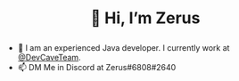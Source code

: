 # <p align="center"> 👋 Hi, I’m Zerus </p>

- 👀 I am an experienced Java developer. I currently work at  [@DevCaveTeam](https://github.com/DevCaveTeam).
- 📫 DM Me in Discord at Zerus#6808#2640
